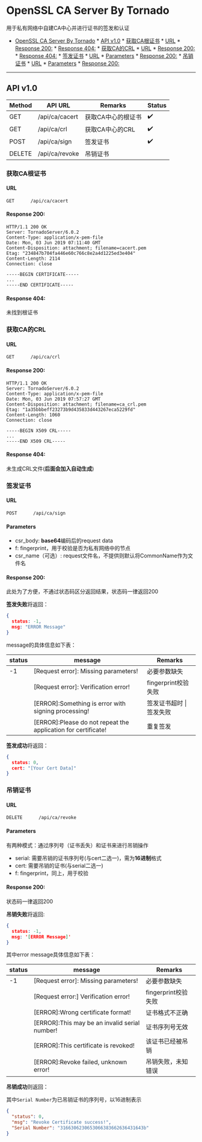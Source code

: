 # OpenSSL CA Server By Tornado

用于私有网络中自建CA中心并进行证书的签发和认证

* [OpenSSL CA Server By Tornado](#openssl-ca-server-by-tornado)
      * [API v1.0](#api-v10)
         * [获取CA根证书](#获取ca根证书)
            * [URL](#url)
            * [Response 200:](#response-200)
            * [Response 404:](#response-404)
         * [获取CA的CRL](#获取ca的crl)
            * [URL](#url-1)
            * [Response 200:](#response-200-1)
            * [Response 404:](#response-404-1)
         * [签发证书](#签发证书)
            * [URL](#url-2)
            * [Parameters](#parameters)
            * [Response 200:](#response-200-2)
         * [吊销证书](#吊销证书)
            * [URL](#url-3)
            * [Parameters](#parameters-1)
            * [Response 200:](#response-200-3)

------

## API v1.0

| Method | API URL        | Remarks            | Status |
| ------ | -------------- | ------------------ | ------ |
| GET    | /api/ca/cacert | 获取CA中心的根证书 | ✔️      |
| GET    | /api/ca/crl    | 获取CA中心的CRL    | ✔️      |
| POST   | /api/ca/sign   | 签发证书           | ✔️      |
| DELETE | /api/ca/revoke | 吊销证书           |        |



### 获取CA根证书

#### URL

`GET      /api/ca/cacert`

#### Response 200:

```http
HTTP/1.1 200 OK
Server: TornadoServer/6.0.2
Content-Type: application/x-pem-file
Date: Mon, 03 Jun 2019 07:11:40 GMT
Content-Disposition: attachment; filename=cacert.pem
Etag: "234847b704fa446e60c766c8e2a4d1225ed3e404"
Content-Length: 2114
Connection: close

-----BEGIN CERTIFICATE-----
...
-----END CERTIFICATE-----
```

#### Response 404:

未找到根证书



### 获取CA的CRL

#### URL

`GET      /api/ca/crl  `

#### Response 200:

```http
HTTP/1.1 200 OK
Server: TornadoServer/6.0.2
Content-Type: application/x-pem-file
Date: Mon, 03 Jun 2019 07:57:27 GMT
Content-Disposition: attachment; filename=ca_crl.pem
Etag: "1a35bbbeff23273b9d435833d443267eca5229fd"
Content-Length: 1060
Connection: close

-----BEGIN X509 CRL-----
...
-----END X509 CRL-----
```

#### Response 404:

未生成CRL文件(**后面会加入自动生成**)



### 签发证书

#### URL

`POST      /api/ca/sign`

#### Parameters

* csr_body: **base64**编码后的request data
* f: fingerprint，用于校验是否为私有网络中的节点
* csr_name（可选）: request文件名，不提供则默认将CommonName作为文件名

#### Response 200:

此处为了方便，不通过状态码区分返回结果，状态码一律返回200

**签发失败**将返回：

```json
{
  status: -1,
  msg: "ERROR Message"
}
```
message的具体信息如下表：

| status | message                                                      | Remarks                  |
| ------ | ------------------------------------------------------------ | ------------------------ |
| -1     | [Request error]: Missing parameters!                         | 必要参数缺失             |
|        | [Request error]: Verification error!                         | fingerprint校验失败      |
|        | [ERROR]:Something is error with signing processing!          | 签发证书超时 \| 签发失败 |
|        | [ERROR]:Please do not repeat the application for certificate! | 重复签发                 |

**签发成功**将返回：

```json
{
  status: 0,
  cert: "[Your Cert Data]"
}
```



### 吊销证书

#### URL

`DELETE      /api/ca/revoke`

#### Parameters

有两种模式：通过序列号（证书丢失）和证书来进行吊销操作

* serial: 需要吊销的证书序列号(与cert二选一)，需为**16进制**格式
* cert: 需要吊销的证书(与serial二选一)
* f: fingerprint，同上，用于校验

#### Response 200:

状态码一律返回200

**吊销失败**将返回:

```json
{
  status: -1,
  msg: '[ERROR Message]'
}
```

其中error message具体信息如下表：

| status | message                                       | Remarks             |
| ------ | --------------------------------------------- | ------------------- |
| -1     | [Request error]: Missing parameters!          | 必要参数缺失        |
|        | [Request error:] Verification error!          | fingerprint校验失败 |
|        | [ERROR]:Wrong certificate format!             | 证书格式不正确      |
|        | [ERROR]:This may be an invalid serial number! | 证书序列号无效      |
|        | [ERROR]:This certificate is revoked!          | 该证书已经被吊销    |
|        | [ERROR]:Revoke failed, unknown error!         | 吊销失败，未知错误  |

**吊销成功**则返回：

其中`Serial Number`为已吊销证书的序列号，以16进制表示

```json
{
  "status": 0,
  "msg": "Revoke Certificate success!",
  "Serial Number": "3166306230653066383662636431643b"
}
```

